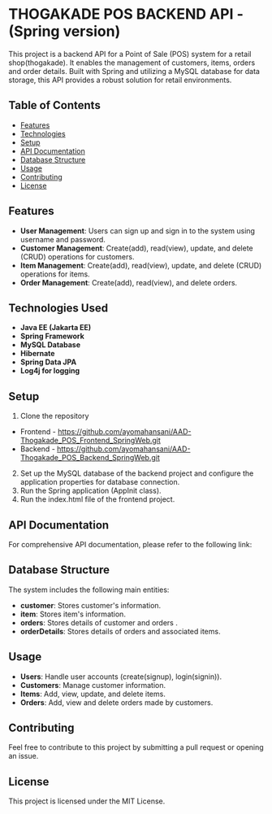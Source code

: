 
# THOGAKADE   POS   BACKEND   API - (Spring version)

This project is a backend API for a Point of Sale (POS) system for a retail shop(thogakade). It enables the management of customers, items, orders and order details. Built with Spring and utilizing a MySQL database for data storage, this API provides a robust solution for retail environments.

## Table of Contents

- [Features](#features)
- [Technologies](#technologies)
- [Setup](#setup)
- [API Documentation](#api-documentation)
- [Database Structure](#database-structure)
- [Usage](#usage)
- [Contributing](#contributing)
- [License](#license)

## Features

- **User Management**: Users can sign up and sign in to the system using username and password.
- **Customer Management**: Create(add), read(view), update, and delete (CRUD) operations for customers.
- **Item Management**: Create(add), read(view), update, and delete (CRUD) operations for items.
- **Order Management**: Create(add), read(view), and delete orders.

## Technologies Used

- **Java EE (Jakarta EE)**
- **Spring Framework**
- **MySQL Database**
- **Hibernate**
- **Spring Data JPA**
- **Log4j for logging**

## Setup

1. Clone the repository
- Frontend - https://github.com/ayomahansani/AAD-Thogakade_POS_Frontend_SpringWeb.git
- Backend - https://github.com/ayomahansani/AAD-Thogakade_POS_Backend_SpringWeb.git
2. Set up the MySQL database of the backend project and configure the application properties for database connection.
3. Run the Spring application (AppInit class).
4. Run the index.html file of the frontend project.

## API Documentation

For comprehensive API documentation, please refer to the following link:



## Database Structure

The system includes the following main entities:

- **customer**: Stores customer's information.
- **item**: Stores item's information.
- **orders**: Stores details of customer and orders .
- **orderDetails**: Stores details of orders and associated items.

## Usage

- **Users**: Handle user accounts (create(signup), login(signin)).
- **Customers**: Manage customer information.
- **Items**: Add, view, update, and delete items.
- **Orders**: Add, view and delete orders made by customers.

## Contributing

Feel free to contribute to this project by submitting a pull request or opening an issue.

## License

This project is licensed under the MIT License.
